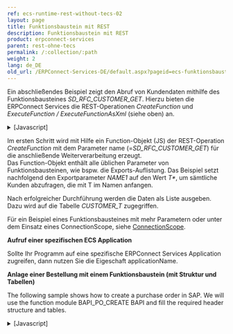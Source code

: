 ```yaml
---
ref: ecs-runtime-rest-without-tecs-02
layout: page
title: Funktionsbaustein mit REST
description: Funktionsbaustein mit REST
product: erpconnect-services
parent: rest-ohne-tecs
permalink: /:collection/:path
weight: 2
lang: de_DE
old_url: /ERPConnect-Services-DE/default.aspx?pageid=ecs-funktionsbaustein-mit-rest
---
```


Ein abschließendes Beispiel zeigt den Abruf von Kundendaten mithilfe des Funktionsbausteines *SD_RFC_CUSTOMER_GET*. Hierzu bieten die ERPConnect Services die REST-Operationen *CreateFunction* und *ExecuteFunction / ExecuteFunctionAsXml* (siehe oben) an. 


<details>
<summary>[Javascript]</summary>
{% highlight javascript %}
$(document).ready(function () {
  var json = JSON.stringify({ applicationName: 'ECC', name: 'SD_RFC_CUSTOMER_GET' });
 
  $.ajax({
      url: '/_vti_bin/ERPConnectServiceRest.svc/CreateFunction',
      type: 'POST',
      data: json,
      dataType: 'json',
      contentType: 'application/json; charset=utf-8',
      success: function (data) {
          //Sys.Debug.traceDump(data, 'data');
              console.log(data);
          if (!data.error) {
              var func = data.result;
              func.exports["NAME1"].paramValue = 'T*'; // NAME1
              var d = JSON.stringify({ applicationName: 'ECC', 'function': func });
              $.ajax({
                  url: '/_vti_bin/ERPConnectServiceRest.svc/ExecuteFunction',
                  type: 'POST',
                  data: d,
                  dataType: 'json',
                  contentType: 'application/json; charset=utf-8',
                  success: function (data) {
                      if (!data.error) {
                          alert('Number of rows of table CUSTOMER_T: ' + data.result.tables["CUSTOMER_T"].rows.length);
                          alert('NAME1 of first table row: ' + data.result.tables["CUSTOMER_T"].rows[0].NAME1);
                      }
                  }
              });
          }
      }
  });
 
});
{% endhighlight %}
</details>

Im ersten Schritt wird mit Hilfe ein Function-Objekt (JS) der REST-Operation *CreateFunction* mit dem Parameter name (=*SD_RFC_CUSTOMER_GET*) für die anschließende Weiterverarbeitung erzeugt.<br>
Das Function-Objekt enthält alle üblichen Parameter von Funktionsbausteinen, wie bspw. die Exports-Auflistung. Das Beispiel setzt nachfolgend den Exportparameter *NAME1* auf den Wert _T*_, um sämtliche Kunden abzufragen, die mit T im Namen anfangen.

Nach erfolgreicher Durchführung werden die Daten als Liste ausgeben. Dazu wird auf die Tabelle *CUSTOMER_T* zugegriffen.

Für ein Beispiel eines Funktionsbausteines mit mehr Parametern oder unter dem Einsatz eines ConnectionScope, siehe [ConnectionScope](./connectionscope). 

**Aufruf einer spezifischen ECS Application**

Sollte Ihr Programm auf eine spezifische ERPConnect Services Application zugreifen, dann nutzen Sie die Eigeschaft applicationName.

**Anlage einer Bestellung mit einem Funktionsbaustein (mit Struktur und Tabellen)**

The following sample shows how to create a purchase order in SAP. We will use the function module BAPI_PO_CREATE BAPI and fill the required header structure and tables.  

<details>
<summary>[Javascript]</summary>
{% highlight javascript %}
$(document).ready(function () {       
    $.ajax({           
        url: '/_vti_bin/ERPConnectServiceRest.svc/CreateFunction',
        type: 'POST',
        data: JSON.stringify({
            applicationName: 'ecc',
            name: 'BAPI_PO_CREATE'
        }),
        dataType: 'json',
        contentType: 'application/json; charset=utf-8',
        success: function (data) {               
            console.log(data);               
            if (!data.error) {   
             
                // Fill header structure PO_HEADER               
                var po_header = data.result.exports.PO_HEADER.paramValue.values;
                po_header.DOC_TYPE = "NB";
                po_header.PURCH_ORG = "1000";
                po_header.PUR_GROUP = "010";
                po_header.VENDOR = "0000001070";
 
                // Create an Item using a table PO_ITEMS
                var po_items = data.result.tables.PO_ITEMS.rows;               
                po_items.push({
                    PO_ITEM: "1",
                    PUR_MAT: "B-7000",
                    PLANT: "1000"
                });
 
                // Create and fill schedules using a table PO_ITEM_SCHEDULES
                var po_item_schedules = data.result.tables.PO_ITEM_SCHEDULES.rows;
                po_item_schedules.push({
                    PO_ITEM: "1",
                    DELIV_DATE: "20141022",
                    QUANTITY: 10
                });
 
                                   
                $.ajax({                       
                    url: '/_vti_bin/ERPConnectServiceRest.svc/ExecuteFunction',
                    type: 'POST',
                    data: JSON.stringify({
                        applicationName: 'ecc',
                        'function': data.result
                    }),
                    dataType: 'json',
                    contentType: 'application/json; charset=utf-8',
                    success: function (data1) {                           
                        if (!data1.error) {                               
                            alert(data1.result.tables.RETURN.rows[0].MESSAGE);                                                         
                        }                       
                        else {
                            alert(JSON.stringify(data1));
                        }
                    }                   
                }).fail(function (data_exec_fail) {
                    alert(JSON.stringify(data_exec_fail));
                });               
            }  
            else {
                alert(JSON.stringify(data.error));
            }         
        }       
    }).fail(function (data_create_fail) {
        alert(JSON.stringify(data_create_fail));
    });;   
});
{% endhighlight %}
</details>